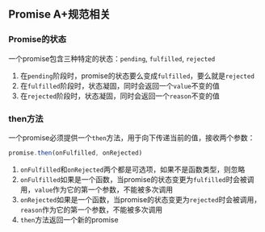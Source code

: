 ## Promise A+规范相关

### Promise的状态
一个promise包含三种特定的状态：`pending`, `fulfilled`, `rejected`
1. 在`pending`阶段时，promise的状态要么变成`fulfilled`，要么就是`rejected`
2. 在`fulfilled`阶段时，状态凝固，同时会返回一个`value`不变的值
3. 在`rejected`阶段时，状态凝固，同时会返回一个`reason`不变的值

### then方法
一个promise必须提供一个`then`方法，用于向下传递当前的值，接收两个参数：
```js
promise.then(onFulfilled, onRejected)
```
1. `onFulfilled`和`onRejected`两个都是可选项，如果不是函数类型，则忽略
2. `onFulfilled`如果是一个函数，当promise的状态变更为`fulfilled`时会被调用，`value`作为它的第一个参数，不能被多次调用
3. `onRejected`如果是一个函数，当promise的状态变更为`rejected`时会被调用，`reason`作为它的第一个参数，不能被多次调用
4. `then`方法返回一个新的promise
